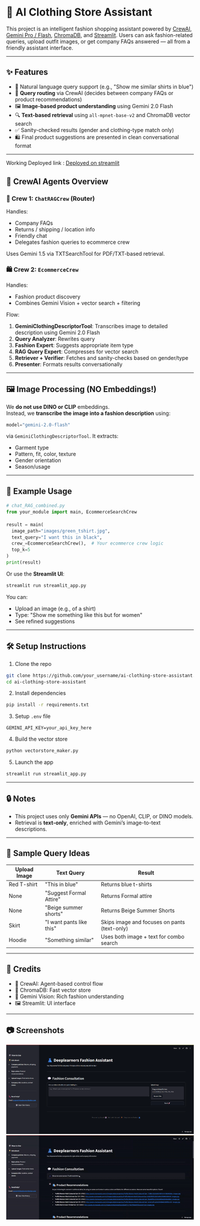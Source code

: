 # 👕 AI Clothing Store Assistant

This project is an intelligent fashion shopping assistant powered by [CrewAI](https://docs.crewai.com), [Gemini Pro / Flash](https://ai.google.dev/gemini-api/docs/overview), [ChromaDB](https://www.trychroma.com/), and [Streamlit](https://streamlit.io/). Users can ask fashion-related queries, upload outfit images, or get company FAQs answered — all from a friendly assistant interface.

---

## ✨ Features

- 💬 Natural language query support (e.g., "Show me similar shirts in blue")
- 🧠 **Query routing** via CrewAI (decides between company FAQs or product recommendations)
- 🖼️ **Image-based product understanding** using Gemini 2.0 Flash
- 🔍 **Text-based retrieval** using `all-mpnet-base-v2` and ChromaDB vector search
- ✅ Sanity-checked results (gender and clothing-type match only)
- 🛍️ Final product suggestions are presented in clean conversational format

---

Working Deployed link : [Deployed on streamlit](https://ai-clothing-assistant-imb4hcwifbmswfcfr6cvwf.streamlit.app/)

## 🧠 CrewAI Agents Overview

### 📌 Crew 1: `ChatRAGCrew` (Router)
Handles:
- Company FAQs
- Returns / shipping / location info
- Friendly chat
- Delegates fashion queries to ecommerce crew

Uses Gemini 1.5 via TXTSearchTool for PDF/TXT-based retrieval.

### 🛍️ Crew 2: `EcommerceCrew`
Handles:
- Fashion product discovery
- Combines Gemini Vision + vector search + filtering

Flow:
1. **GeminiClothingDescriptorTool**: Transcribes image to detailed description using Gemini 2.0 Flash
2. **Query Analyzer**: Rewrites query
3. **Fashion Expert**: Suggests appropriate item type
4. **RAG Query Expert**: Compresses for vector search
5. **Retriever + Verifier**: Fetches and sanity-checks based on gender/type
6. **Presenter**: Formats results conversationally

---

## 🖼️ Image Processing (NO Embeddings!)

We **do not use DINO or CLIP** embeddings.  
Instead, we **transcribe the image into a fashion description** using:

```python
model="gemini-2.0-flash"
```

via `GeminiClothingDescriptorTool`. It extracts:
- Garment type
- Pattern, fit, color, texture
- Gender orientation
- Season/usage

---

## 🧪 Example Usage

```python
# chat_RAG_combined.py
from your_module import main, EcommerceSearchCrew

result = main(
  image_path="images/green_tshirt.jpg",
  text_query="I want this in black",
  crew_=EcommerceSearchCrew(),  # Your ecommerce crew logic
  top_k=5
)
print(result)
```

Or use the **Streamlit UI**:

```bash
streamlit run streamlit_app.py
```

You can:
- Upload an image (e.g., of a shirt)
- Type: "Show me something like this but for women"
- See refined suggestions

---

## 🛠️ Setup Instructions

1. Clone the repo

```bash
git clone https://github.com/your_username/ai-clothing-store-assistant.git
cd ai-clothing-store-assistant
```

2. Install dependencies

```bash
pip install -r requirements.txt
```

3. Setup `.env` file

```env
GEMINI_API_KEY=your_api_key_here
```

4. Build the vector store

```bash
python vectorstore_maker.py
```

5. Launch the app

```bash
streamlit run streamlit_app.py
```

---

## 🔒 Notes

- This project uses only **Gemini APIs** — no OpenAI, CLIP, or DINO models.
- Retrieval is **text-only**, enriched with Gemini’s image-to-text descriptions.

---

## 📌 Sample Query Ideas

| Upload Image | Text Query                 | Result                                           |
|--------------|----------------------------|--------------------------------------------------|
| Red T-shirt  | "This in blue"             | Returns blue t-shirts                           |
| None         | "Suggest Formal Attire"    | Returns Formal attire                           |
| None         | "Beige summer shorts"      | Returns Beige Summer Shorts                     |
| Skirt        | "I want pants like this"   | Skips image and focuses on pants (text-only)    |
| Hoodie       | "Something similar"        | Uses both image + text for combo search         |

---

## 🤝 Credits

- 🧠 CrewAI: Agent-based control flow
- 🔎 ChromaDB: Fast vector store
- 🌈 Gemini Vision: Rich fashion understanding
- 🖼️ Streamlit: UI interface

---

## 📷 Screenshots
![Main Screen](https://github.com/badri-2004/AI-Clothing-Assistant/blob/main/Screenshot%202025-06-10%20184934.png)
![Example Usage](https://github.com/badri-2004/AI-Clothing-Assistant/blob/main/screen-capture2-ezgif.com-optimize.gif)

